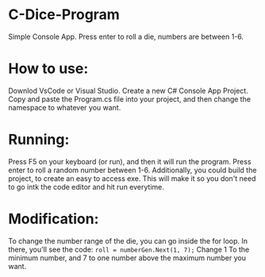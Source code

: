 # C-Dice-Program
Simple Console App. Press enter to roll a die, numbers are between 1-6.

# How to use:
Downlod VsCode or Visual Studio. Create a new C# Console App Project. Copy and paste the Program.cs file into your project, and then change the namespace to whatever you want.

# Running:
Press F5 on your keyboard (or run), and then it will run the program. Press enter to roll a random number between 1-6. Additionally, you could build the project, to create an easy to access exe. This will make it so you don't need to go intk the code editor and hit run everytime.

# Modification:
To change the number range of the die, you can go inside the for loop. In there, you'll see the code: `roll = numberGen.Next(1, 7);` Change 1 To the minimum number, and 7 to one number above the maximum number you want.
